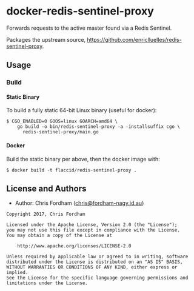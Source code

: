 # docker-redis-sentinel-proxy

Forwards requests to the active master found via a Redis Sentinel.

Packages the upstream source, https://github.com/enriclluelles/redis-sentinel-proxy.

## Usage

### Build

#### Static Binary

To build a fully static 64-bit Linux binary (useful for docker):

    $ CGO_ENABLED=0 GOOS=linux GOARCH=amd64 \
        go build -o bin/redis-sentinel-proxy -a -installsuffix cgo \
          redis-sentinel-proxy/main.go

#### Docker

Build the static binary per above, then the docker image with:

    $ docker build -t flaccid/redis-sentinel-proxy .


License and Authors
-------------------
- Author: Chris Fordham (<chris@fordham-nagy.id.au>)

```text
Copyright 2017, Chris Fordham

Licensed under the Apache License, Version 2.0 (the "License");
you may not use this file except in compliance with the License.
You may obtain a copy of the License at

    http://www.apache.org/licenses/LICENSE-2.0

Unless required by applicable law or agreed to in writing, software
distributed under the License is distributed on an "AS IS" BASIS,
WITHOUT WARRANTIES OR CONDITIONS OF ANY KIND, either express or implied.
See the License for the specific language governing permissions and
limitations under the License.
```
